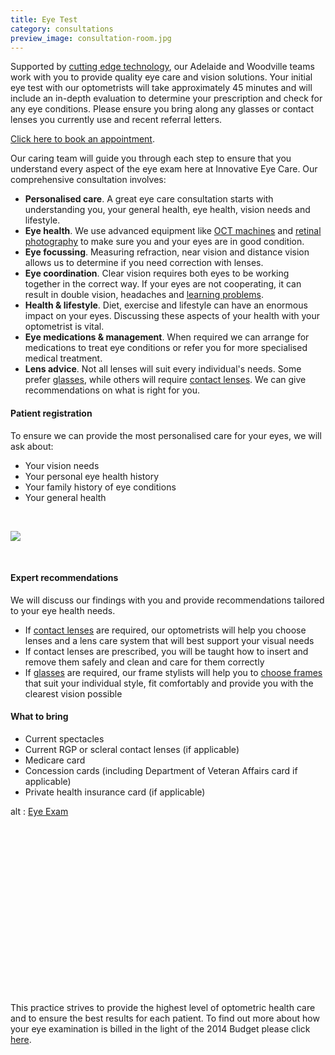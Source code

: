 ```yaml
---
title: Eye Test
category: consultations
preview_image: consultation-room.jpg
---
```


<div class="employee-heading">

<p>Supported by <a href="/what-we-do/oct">cutting edge technology</a>, our Adelaide and Woodville teams work with you to provide quality eye care and vision solutions. Your initial eye test with our optometrists will take approximately 45 minutes and will include an in-depth evaluation to determine your prescription and check for any eye conditions. Please ensure you bring along any glasses or contact lenses you currently use and recent referral letters.

<a href="http://innovativeeyecare.com.au/contact">Click here to book an appointment</a>.

</div>

Our caring team will guide you through each step to ensure that you understand every aspect of the eye exam here at Innovative Eye Care. Our comprehensive consultation involves:

- <b>Personalised care</b>. A great eye care consultation starts with understanding you, your general health, eye health, vision needs and lifestyle.
- <b>Eye health</b>. We use advanced equipment like [OCT machines](/what-we-do/oct) and [retinal photography](/what-we-do/retinal-photography) to make sure you and your eyes are in good condition.
- <b>Eye focussing</b>. Measuring refraction, near vision and distance vision allows us to determine if you need correction with lenses.
- <b>Eye coordination</b>. Clear vision requires both eyes to be working together in the correct way. If your eyes are not cooperating, it can result in double vision, headaches and [learning problems](/what-we-do/childrens-vision).
- <b>Health & lifestyle</b>. Diet, exercise and lifestyle can have an enormous impact on your eyes. Discussing these aspects of your health with your optometrist is vital.
- <b>Eye medications & management</b>. When required we can arrange for medications to treat eye conditions or refer you for more specialised medical treatment.
- <b>Lens advice</b>. Not all lenses will suit every individual's needs. Some prefer [glasses](/what-we-do/glasses), while others will require [contact lenses](/what-we-do/contact-lenses). We can give recommendations on what is right for you.

#### Patient registration

To ensure we can provide the most personalised care for your eyes, we will ask about:

- Your vision needs
- Your personal eye health history
- Your family history of eye conditions
- Your general health

<br>

![](/uploads/glasses.jpg)

<br>

#### Expert recommendations

We will discuss our findings with you and provide recommendations tailored to your eye health needs.

- If [contact lenses](/what-we-do/contact-lenses) are required, our optometrists will help you choose lenses and a lens care system that will best support your visual needs
- If contact lenses are prescribed, you will be taught how to insert and remove them safely and clean and care for them correctly
- If [glasses](/what-we-do/glasses) are required, our frame stylists will help you to [choose frames](/what-we-do/eyewear-collections) that suit your individual style, fit comfortably and provide you with the clearest vision possible

#### What to bring

- Current spectacles
- Current RGP or scleral contact lenses (if applicable)
- Medicare card
- Concession cards (including Department of Veteran Affairs card if applicable)
- Private health insurance card (if applicable)

<div class="myWrapper" style="position: relative; padding-bottom: 56.25%; height: 0;"><!--\[if IE]><iframe frameborder="0" type="text/html" src="https://2689-2347.captiv8online.com/animations/embed/one/eye-exam?player_width=100%&player_height=100%&site_company_language=34&autostart=false" width="100%" height="100%" style="position:absolute;top:0;left:0;width:100%;height:100%;"></iframe><!\[endif]--><!--\[if !IE]> <--><object data="https://2689-2347.captiv8online.com/animations/embed/one/eye-exam?player_width=100%&player_height=100%&site_company_language=34&autostart=false" type="text/html" width="100%" height="100%" style="position:absolute;top:0;left:0;width:100%;height:100%;">  alt : <a href="https://2689-2347.captiv8online.com/animations/embed/one/eye-exam?player_width=100%&player_height=100%&site_company_language=34&autostart=false">Eye Exam</a></object><!--> <!\[endif]--></div>

<br>

This practice strives to provide the highest level of optometric health care and to ensure the best results for each patient. To find out more about how your eye examination is billed in the light of the 2014 Budget please click [here](/what-we-do/exam-billing).
